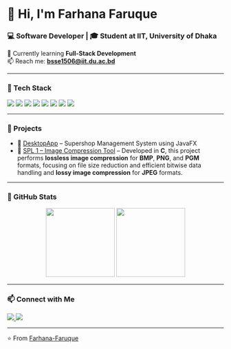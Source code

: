 # 👋 Hi, I'm Farhana Faruque  
### 💻 Software Developer | 🎓 Student at IIT, University of Dhaka  

🌱 Currently learning **Full-Stack Development**   
📫 Reach me: **bsse1506@iit.du.ac.bd**  

---

### 🧠 Tech Stack
<p align="left">
  <img src="https://img.shields.io/badge/C-A8B9CC?style=for-the-badge&logo=c&logoColor=white"/>
  <img src="https://img.shields.io/badge/C++-00599C?style=for-the-badge&logo=c%2B%2B&logoColor=white"/>
  <img src="https://img.shields.io/badge/Python-3776AB?style=for-the-badge&logo=python&logoColor=white"/>
  <img src="https://img.shields.io/badge/Java-ED8B00?style=for-the-badge&logo=openjdk&logoColor=white"/>
  <img src="https://img.shields.io/badge/JavaFX-0078D7?style=for-the-badge&logo=java&logoColor=white"/>
  <img src="https://img.shields.io/badge/HTML5-E34F26?style=for-the-badge&logo=html5&logoColor=white"/>
  <img src="https://img.shields.io/badge/MySQL-005C84?style=for-the-badge&logo=mysql&logoColor=white"/>
  <img src="https://img.shields.io/badge/GitHub-100000?style=for-the-badge&logo=github&logoColor=white"/>
  
</p>

---

### 🚀 Projects
- 🧩 [DesktopApp](https://github.com/Farhana-Faruque/DesktopApp) – Supershop Management System using JavaFX 
- 🧠 [SPL 1 – Image Compression Tool](https://github.com/Farhana-Faruque/SPL2-) – Developed in **C**, this project performs **lossless image compression** for **BMP**, **PNG**, and **PGM** formats, focusing on file size reduction and efficient bitwise data handling and **lossy image compression** for **JPEG** formats.



---

### 🧩 GitHub Stats
<p align="center">
  <img src="https://github-readme-stats.vercel.app/api?username=Farhana-Faruque&show_icons=true&theme=radical" height="160"/>
  <img src="https://github-readme-stats.vercel.app/api/top-langs/?username=Farhana-Faruque&layout=compact&theme=radical" height="160"/>
</p>

---

### 📫 Connect with Me
<p align="left">
  <a href="https://www.linkedin.com/in/farhana-faruque" target="_blank">
    <img src="https://img.shields.io/badge/LinkedIn-blue?style=for-the-badge&logo=linkedin&logoColor=white" />
  </a>
  <a href="mailto:bsse1506@iit.du.ac.bd">
    <img src="https://img.shields.io/badge/Email-D14836?style=for-the-badge&logo=gmail&logoColor=white" />
  </a>
</p>

---

⭐️ From [Farhana-Faruque](https://github.com/Farhana-Faruque)
